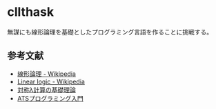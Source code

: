 # cllthask

無謀にも線形論理を基礎としたプログラミング言語を作ることに挑戦する。

## 参考文献

* [線形論理 - Wikipedia](https://ja.wikipedia.org/wiki/%E7%B7%9A%E5%BD%A2%E8%AB%96%E7%90%86)
* [Linear logic - Wikipedia](https://en.wikipedia.org/wiki/Linear_logic)
* [対称λ計算の基礎理論](https://www.jstage.jst.go.jp/article/jssst/26/2/26_2_2_3/_article/-char/ja/)
* [ATSプログラミング入門](http://jats-ug.metasepi.org/doc/ATS2/INT2PROGINATS/book1.html)

